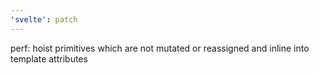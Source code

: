 ```yaml
---
'svelte': patch
---
```


perf: hoist primitives which are not mutated or reassigned and inline into template attributes
